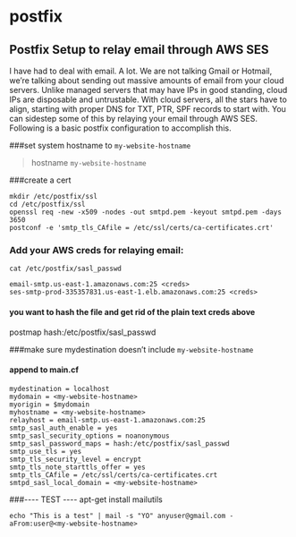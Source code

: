 # postfix


## Postfix Setup to relay email through AWS SES

I have had to deal with email.  A lot.  We are not talking Gmail or Hotmail, we’re talking about sending out massive amounts of email from your cloud servers.  Unlike managed servers that may have IPs in good standing, cloud IPs are disposable and untrustable.  With cloud servers, all the stars have to align, starting with proper DNS for TXT, PTR, SPF records to start with.  You can sidestep some of this by relaying your email through AWS SES.  Following is a basic postfix configuration to accomplish this.

 

###set system hostname to `my-website-hostname`
> hostname `my-website-hostname`

###create a cert
```
mkdir /etc/postfix/ssl
cd /etc/postfix/ssl
openssl req -new -x509 -nodes -out smtpd.pem -keyout smtpd.pem -days 3650
postconf -e 'smtp_tls_CAfile = /etc/ssl/certs/ca-certificates.crt'
```

### Add your AWS creds for relaying email:
```
cat /etc/postfix/sasl_passwd

email-smtp.us-east-1.amazonaws.com:25 <creds>
ses-smtp-prod-335357831.us-east-1.elb.amazonaws.com:25 <creds>
```

#### you want to hash the file and get rid of the plain text creds above
postmap hash:/etc/postfix/sasl_passwd

###make sure mydestination doesn’t include `my-website-hostname`
#### append to main.cf

```
mydestination = localhost
mydomain = <my-website-hostname>
myorigin = $mydomain
myhostname = <my-website-hostname>
relayhost = email-smtp.us-east-1.amazonaws.com:25
smtp_sasl_auth_enable = yes
smtp_sasl_security_options = noanonymous
smtp_sasl_password_maps = hash:/etc/postfix/sasl_passwd
smtp_use_tls = yes
smtp_tls_security_level = encrypt
smtp_tls_note_starttls_offer = yes
smtp_tls_CAfile = /etc/ssl/certs/ca-certificates.crt
smtpd_sasl_local_domain = <my-website-hostname>
```

###---- TEST ----
apt-get install mailutils
```
echo "This is a test" | mail -s "YO" anyuser@gmail.com -aFrom:user@<my-website-hostname>
```

